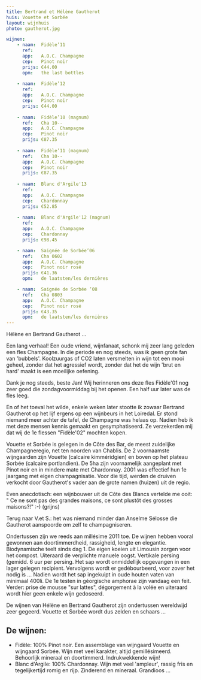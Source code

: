 ```yaml
---
title: Bertrand et Hélène Gautherot
huis: Vouette et Sorbée
layout: wijnhuis
photo: gautherot.jpg

wijnen:
    - naam:  Fidèle’11 
      ref:   
      app:   A.O.C. Champagne
      cep:   Pinot noir 
      prijs: €44.00
      opm:   the last bottles
    
    - naam:  Fidèle’12 
      ref:   
      app:   A.O.C. Champagne
      cep:   Pinot noir 
      prijs: €44.00
    
    - naam:  Fidèle’10 (magnum)
      ref:   Cha 10-- 
      app:   A.O.C. Champagne
      cep:   Pinot noir
      prijs: €87.35
      
    - naam:  Fidèle’11 (magnum)
      ref:   Cha 10-- 
      app:   A.O.C. Champagne
      cep:   Pinot noir
      prijs: €87.35
      
    - naam:  Blanc d'Argile'13 
      ref:   
      app:   A.O.C. Champagne
      cep:   Chardonnay
      prijs: €52.85
      
    - naam:  Blanc d'Argile'12 (magnum) 
      ref:   
      app:   A.O.C. Champagne
      cep:   Chardonnay 
      prijs: €98.45

    - naam:  Saignée de Sorbée’06
      ref:   Cha 0602 
      app:   A.O.C. Champagne 
      cep:   Pinot noir rosé 
      prijs: €41.36
      opm:   de laatsten/les dernières

    - naam:  Saignée de Sorbée ‘08
      ref:   Cha 0803 
      app:   A.O.C. Champagne
      cep:   Pinot noir rosé 
      prijs: €43.35
      opm:   de laatsten/les dernières
---
```

Hélène en Bertrand Gautherot ...

Een lang verhaal! Een oude vriend, wijnfanaat, schonk mij zeer lang geleden een fles Champagne. In die periode en nog steeds, was ik geen grote fan van 'bubbels'.
Koolzuurgas of CO2 laten versmelten in wijn tot een mooi geheel, zonder dat het agressief wordt, zonder dat het de wijn 'brut en hard' maakt is een moeilijke oefening.

Dank je nog steeds, beste Jan! Wij herinneren ons deze fles Fidèle'01 nog zeer goed die zondagvoormiddag bij het openen. Een half uur later was de fles leeg.

En of het toeval het wilde, enkele weken later stootte ik zowaar Bertrand Gautherot op het lijf ergens op een wijnbeurs in het Loiredal. Er stond niemand meer achter de tafel, de Champagne was helaas op.
Nadien heb ik met deze mensen kennis gemaakt en gesymphatiseerd. Ze verzekerden mij dat wij de 1e flessen "Fidèle'02" mochten kopen. 

Vouette et Sorbée is gelegen in de Côte des Bar, de meest zuidelijke Champagneregio, net ten noorden van Chablis. De 2 voornaamste wijngaarden zijn Vouette (calcaire kimméridgien) en boven op het plateau
Sorbée (calcaire portlandien). De 5ha zijn voornamelijk aangeplant met Pinot noir en in mindere mate met Chardonnay. 2001 was effectief hun 1e jaargang met eigen champagnisatie. 
Voor die tijd, werden de druiven verkocht door Gautherot's vader aan de grote namen (huizen) uit de regio. 

Even anecdotisch: een wijnbouwer uit de Côte des Blancs vertelde me ooit: " Ce ne sont pas des grandes maisons,
ce sont plustôt des grosses maisons?!" :-) (grijns)

Terug naar V.et S.: het was niemand minder dan Anselme Sélosse die Gautherot aanspoorde om zelf te champagniseren.

Ondertussen zijn we reeds aan millésime 2011 toe. De wijnen hebben vooral gewonnen aan doortimmerdheid, rassigheid, lengte en elegantie.
Biodynamische teelt sinds dag 1. De eigen koeien uit Limousin zorgen voor het compost. Uiteraard de verplichte manuele oogst. Vertikale persing (gemidd. 6 uur per persing.
Het sap wordt onmiddellijk opgevangen in een lager gelegen recipient. Vervolgens wordt er gedébourbeerd, voor zover het nodig is ...
Nadien wordt het sap ingekuipt in oude houten vaten van minimaal 400li. De 1e testen in géorgische amphorae zijn vandaag een feit.
Verder: prise de mousse "sur lattes", dégorgement à la volée en uiteraard wordt hier geen enkele wijn gedoseerd.

De wijnen van Hélène en Bertrand Gautherot zijn ondertussen wereldwijd zeer gegeerd. Vouette et Sorbée wordt dus zelden en schaars ... 

De wijnen:
----------
* Fidèle: 100% Pinot noir. Een assemblage van wijngaard Vouette en wijngaard Sorbée. Wijn met veel karakter, altijd gemillésimeerd. Behoorlijk mineraal en doortimmerd. Indrukwekkende wijn!
* Blanc d'Argile: 100% Chardonnay. Wijn met veel 'ampleur', rassig fris en tegelijkertijd romig en rijp. Zinderend en mineraal. Grandioos ...


